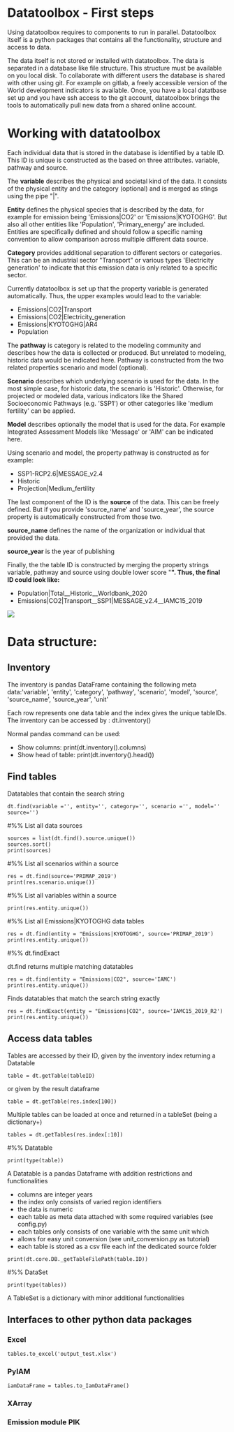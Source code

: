 # Datatoolbox - First steps

Using datatoolbox requires to components to run in parallel. Datatoolbox itself is a python packages that contains all the functionality, structure and access to data. 

The data itself is not stored or installed with datatoolbox. The data is separated in a database like file structure. This structure must be available on you local disk. To collaborate with different users the database is shared with other using git. For example on gitlab, a freely accessible version of the World development indicators is available. Once, you have a local datatbase set up and you have ssh access to the git account, datatoolbox brings the tools to automatically pull new data from a shared online account.


# Working with datatoolbox

Each individual data that is stored in the database is identified by a table ID. This ID is unique is constructed as the based on three attributes. variable, pathway and source. 

The **variable** describes the physical and societal kind of the data. It consists of the physical entity and the category (optional) and is merged as stings using the pipe "|".

**Entity** defines the physical species that is described by the data, for example for emission being 'Emissions|CO2' or 'Emissions|KYOTOGHG'. But also all other entities like 'Population', 'Primary_energy' are included. Entities are specifically defined and should follow a specific naming convention to allow comparison across multiple different data source. 

**Category** provides additional separation to different sectors or categories. This can be an industrial sector "Transport" or various types 'Electricity generation' to indicate that this emission data is only related to a specific sector. 

Currently datatoolbox is set up that the property variable is generated automatically. Thus, the upper examples would lead to the variable:

- Emissions|CO2|Transport
- Emissions|CO2|Electricity_generation
- Emissions|KYOTOGHG|AR4
- Population

The **pathway** is category is related to the modeling community and describes how the data is collected or produced. But unrelated to modeling, historic data would be indicated here. Pathway is constructed from the two related properties scenario and model (optional). 

**Scenario** describes which underlying scenario is used for the data. In the most simple case, for historic data, the scenario is 'Historic'. Otherwise, for projected or modeled data, various indicators like the Shared Socioeconomic Pathways (e.g. 'SSP1') or other categories like 'medium fertility' can be applied.

**Model** describes optionally the model that is used for the data. For example Integrated Assessment Models like 'Message' or 'AIM' can be indicated here. 

Using scenario and model, the property pathway is constructed as for example:

- SSP1-RCP2.6|MESSAGE_v2.4
- Historic
- Projection|Medium_fertility

The last component of the ID is the **source** of the data. This can be freely defined. But if you provide 'source_name' and 'source_year', the source property is automatically constructed from those two.

**source_name** defines the name of the organization or individual that provided the data.

**source_year** is the year of publishing



Finally, the the table ID is constructed by merging the property strings variable, pathway and source using double lower score "__". Thus, the final ID could look like:__

- Population|Total__Historic__Worldbank_2020
- Emissions|CO2|Transport__SSP1|MESSAGE_v2.4__IAMC15_2019



![](figures/ID_meta_data.svg.png)



# Data structure: 

## Inventory

The inventory is pandas DataFrame containing the following meta data:'variable', 'entity', 'category', 'pathway', 'scenario', 'model', 'source', 'source_name', 'source_year', 'unit'

Each row represents one data table and the index gives the unique tableIDs. The inventory can be accessed by : dt.inventory()

Normal pandas command can be used:

- Show columns: print(dt.inventory().columns)
- Show head of table: print(dt.inventory().head())



## Find tables

Datatables that contain the search string

```
dt.find(variable ='', entity='', category='', scenario ='', model='' source='')
```
#%% List all data sources
```
sources = list(dt.find().source.unique())
sources.sort()
print(sources)
```

#%% List all scenarios within a source
```
res = dt.find(source='PRIMAP_2019')
print(res.scenario.unique())
```

#%% List all variables within a source
```
print(res.entity.unique())
```

#%% List all Emissions|KYOTOGHG data tables 
```
res = dt.find(entity = "Emissions|KYOTOGHG", source='PRIMAP_2019')
print(res.entity.unique())
```

#%% dt.findExact

dt.find returns multiple matching datatables
```
res = dt.find(entity = "Emissions|CO2", source='IAMC')
print(res.entity.unique())
```
Finds datatables that match the search string exactly
```
res = dt.findExact(entity = "Emissions|CO2", source='IAMC15_2019_R2')
print(res.entity.unique())
```
## Access data tables

Tables are accessed by their ID, given by the inventory index returning a Datatable
```
table = dt.getTable(tableID)
```
or given by the result dataframe
```
table = dt.getTable(res.index[100])
```
Multiple tables can be loaded at once and returned in a tableSet (being a dictionary+)
```
tables = dt.getTables(res.index[:10])
```
#%% Datatable
```
print(type(table))
```
A Datatable is a pandas Dataframe with addition restrictions and functionalities

- columns are integer years
- the index only consists of varied region identifiers
- the data is numeric
- each table as meta data attached with some required variables (see config.py)
- each tables only consists of one variable with the same unit which 
- allows for easy unit conversion (see unit_conversion.py as tutorial)
- each table is stored as a csv file each inf the dedicated source folder
```
print(dt.core.DB._getTableFilePath(table.ID))
```
#%% DataSet
```
print(type(tables))
```
A TableSet is a dictionary with minor additional functionalities



## Interfaces to other python data packages

### Excel
```
tables.to_excel('output_test.xlsx')
```
### PyIAM
```
iamDataFrame = tables.to_IamDataFrame()
```
### XArray

### Emission module PIK



### 